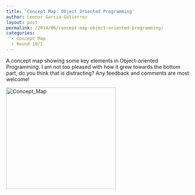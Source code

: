 ```yaml
---
title: 'Concept Map: Object Oriented Programming'
author: Leonor Garcia-Gutierrez
layout: post
permalink: /2014/06/concept-map-object-oriented-programming/
categories:
  - Concept Map
  - Round 10/1
---
```

A concept map showing some key elements in Object-oriented Programming. I am not too pleased with how it grew towards the bottom part, do you think that is distracting? Any feedback and comments are most welcome!

[<img class="alignnone size-medium wp-image-7656" alt="Concept_Map" src="http://teaching.software-carpentry.org/wp-content/uploads/2014/06/Concept_Map-300x278.png" width="300" height="278" />][1]

 [1]: http://teaching.software-carpentry.org/wp-content/uploads/2014/06/Concept_Map.png